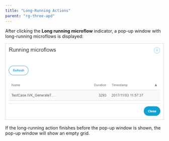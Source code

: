 ```yaml
---
title: "Long-Running Actions"
parent: "rg-three-apd"
---
```


After clicking the **Long running microflow** indicator, a pop-up window with long-running microflows is displayed:

 ![](attachments/rg-three/long-running-actions.png)

If the long-running action finishes before the pop-up window is shown, the pop-up window will show an empty grid.
